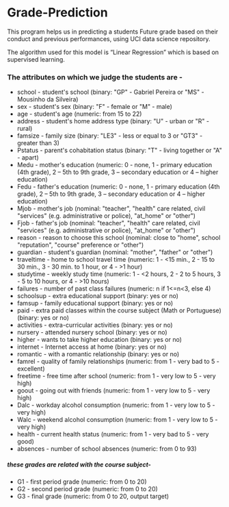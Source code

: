# Grade-Prediction
This program helps us in predicting a students Future grade based on their conduct and previous performances, using UCI data science repository.

The algorithm used for this model is “Linear Regression” which is based on supervised learning.

### The attributes on which we judge the students are -

* school - student's school (binary: "GP" - Gabriel Pereira or "MS" - Mousinho da Silveira)
* sex - student's sex (binary: "F" - female or "M" - male)
* age - student's age (numeric: from 15 to 22)
* address - student's home address type (binary: "U" - urban or "R" - rural)
* famsize - family size (binary: "LE3" - less or equal to 3 or "GT3" - greater than 3)
* Pstatus - parent's cohabitation status (binary: "T" - living together or "A" - apart)
* Medu - mother's education (numeric: 0 - none,  1 - primary education (4th grade), 2 – 5th to 9th grade, 3 – secondary education or 4 – higher education)
* Fedu - father's education (numeric: 0 - none,  1 - primary education (4th grade), 2 – 5th to 9th grade, 3 – secondary education or 4 – higher education)
* Mjob - mother's job (nominal: "teacher", "health" care related, civil "services" (e.g. administrative or police), "at_home" or "other")
* Fjob - father's job (nominal: "teacher", "health" care related, civil "services" (e.g. administrative or police), "at_home" or "other")
* reason - reason to choose this school (nominal: close to "home", school "reputation", "course" preference or "other")
* guardian - student's guardian (nominal: "mother", "father" or "other")
* traveltime - home to school travel time (numeric: 1 - <15 min., 2 - 15 to 30 min., 3 - 30 min. to 1 hour, or 4 - >1 hour)
* studytime - weekly study time (numeric: 1 - <2 hours, 2 - 2 to 5 hours, 3 - 5 to 10 hours, or 4 - >10 hours)
* failures - number of past class failures (numeric: n if 1<=n<3, else 4)
* schoolsup - extra educational support (binary: yes or no)
* famsup - family educational support (binary: yes or no)
* paid - extra paid classes within the course subject (Math or Portuguese) (binary: yes or no)
* activities - extra-curricular activities (binary: yes or no)
* nursery - attended nursery school (binary: yes or no)
* higher - wants to take higher education (binary: yes or no)
* internet - Internet access at home (binary: yes or no)
* romantic - with a romantic relationship (binary: yes or no)
* famrel - quality of family relationships (numeric: from 1 - very bad to 5 - excellent)
* freetime - free time after school (numeric: from 1 - very low to 5 - very high)
* goout - going out with friends (numeric: from 1 - very low to 5 - very high)
* Dalc - workday alcohol consumption (numeric: from 1 - very low to 5 - very high)
* Walc - weekend alcohol consumption (numeric: from 1 - very low to 5 - very high)
* health - current health status (numeric: from 1 - very bad to 5 - very good)
* absences - number of school absences (numeric: from 0 to 93)

##### these grades are related with the course subject-
* G1 - first period grade (numeric: from 0 to 20)
* G2 - second period grade (numeric: from 0 to 20)
* G3 - final grade (numeric: from 0 to 20, output target)
